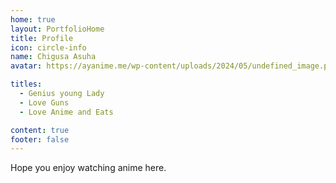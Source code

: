 ```yaml
---
home: true
layout: PortfolioHome
title: Profile
icon: circle-info
name: Chigusa Asuha
avatar: https://ayanime.me/wp-content/uploads/2024/05/undefined_image.png

titles:
  - Genius young Lady
  - Love Guns
  - Love Anime and Eats

content: true
footer: false
---
```


Hope you enjoy watching anime here.
